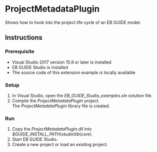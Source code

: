 ﻿# ProjectMetadataPlugin

Shows how to hook into the project life cycle of an EB GUIDE model.

## Instructions

### Prerequisite

* Visual Studio 2017 version 15.9 or later is installed
* EB GUIDE Studio is installed
* The source code of this extension example is locally available

### Setup

1. In Visual Studio, open the _EB\_GUIDE\_Studio\_examples.sln_ solution file.
2. Compile the _ProjectMetadataPlugin_ project.\
The _ProjectMetadataPlugin_ library file is created. 

### Run

1. Copy the _ProjectMetadataPlugin.dll_ into _$GUIDE_INSTALL_PATH\\studio\\lib\\core\\_.
2. Start EB GUIDE Studio.
3. Create a new project or load an existing project.
